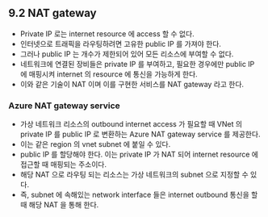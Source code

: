 ## 9.2 NAT gateway
- Private IP 로는 internet resource 에 access 할 수 없다.
- 인터넷으로 트래픽을 라우팅하려면 고유한 public IP 를 가져야 한다.
- 그러나 public IP 는 개수가 제한되어 있어 모든 리소스에 부여할 수 없다.
- 네트워크에 연결된 장비들은 private IP 를 부여하고, 필요한 경우에만 public IP 에 매핑시켜 internet 의 resource 에 통신을 가능하게 한다.
- 이와 같은 기술이 NAT 이며 이를 구현한 서비스를 NAT gateway 라고 한다.

### Azure NAT gateway service
- 가상 네트워크 리소스의 outbound internet access 가 필요할 때 VNet 의 private IP 를 public IP 로 변환하는 Azure NAT gateway service 를 제공한다.
- 이는 같은 region 의 vnet subnet 에 붙일 수 있다.
- public IP 를 할당해야 한다. 이는 private IP 가 NAT 되어 internet resource 에 접근할 때 매핑되는 주소이다.
- 해당 NAT 으로 라우팅 되는 리소스는 가상 네트워크의 subnet 으로 지정할 수 있다.
- 즉, subnet 에 속해있는 network interface 들은 internet outbound 통신을 할 때 해당 NAT 을 통해 한다.
